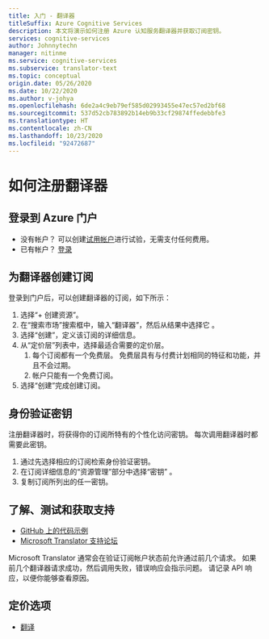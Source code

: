 ```yaml
---
title: 入门 - 翻译器
titleSuffix: Azure Cognitive Services
description: 本文将演示如何注册 Azure 认知服务翻译器并获取订阅密钥。
services: cognitive-services
author: Johnnytechn
manager: nitinme
ms.service: cognitive-services
ms.subservice: translator-text
ms.topic: conceptual
origin.date: 05/26/2020
ms.date: 10/22/2020
ms.author: v-johya
ms.openlocfilehash: 6de2a4c9eb79ef585d02993455e47ec57ed2bf68
ms.sourcegitcommit: 537d52cb783892b14eb9b33cf29874ffedebbfe3
ms.translationtype: HT
ms.contentlocale: zh-CN
ms.lasthandoff: 10/23/2020
ms.locfileid: "92472687"
---
```

# <a name="how-to-sign-up-for-translator"></a>如何注册翻译器

## <a name="sign-in-to-the-azure-portal"></a>登录到 Azure 门户

- 没有帐户？ 可以创建[试用帐户](https://www.azure.cn/pricing/details/cognitive-services)进行试验，无需支付任何费用。
- 已有帐户？ [登录](https://portal.azure.cn/)

## <a name="create-a-subscription-for-translator"></a>为翻译器创建订阅

登录到门户后，可以创建翻译器的订阅，如下所示：

1. 选择“+ 创建资源”。
1. 在“搜索市场”搜索框中，输入“翻译器”，然后从结果中选择它 。
1. 选择“创建”，定义该订阅的详细信息。
1. 从“定价层”列表中，选择最适合需要的定价层。
    1. 每个订阅都有一个免费层。 免费层具有与付费计划相同的特征和功能，并且不会过期。
    1. 帐户只能有一个免费订阅。
1. 选择“创建”完成创建订阅。

## <a name="authentication-key"></a>身份验证密钥

注册翻译器时，将获得你的订阅所特有的个性化访问密钥。 每次调用翻译器时都需要此密钥。

1. 通过先选择相应的订阅检索身份验证密钥。
1. 在订阅详细信息的“资源管理”部分中选择“密钥” 。
1. 复制订阅所列出的任一密钥。

## <a name="learn-test-and-get-support"></a>了解、测试和获取支持

- [GitHub 上的代码示例](https://github.com/MicrosoftTranslator)
- [Microsoft Translator 支持论坛](https://www.aka.ms/TranslatorForum)

Microsoft Translator 通常会在验证订阅帐户状态前允许通过前几个请求。 如果前几个翻译器请求成功，然后调用失败，错误响应会指示问题。 请记录 API 响应，以便你能够查看原因。

## <a name="pricing-options"></a>定价选项

- [翻译](https://www.azure.cn/pricing/details/cognitive-services/)

<!-- Custom Translator not support in Azure -->
